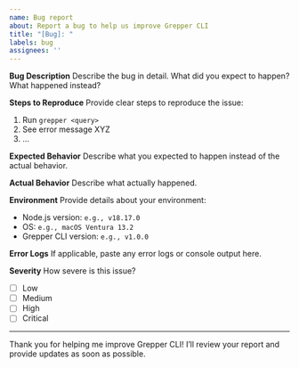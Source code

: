 ```yaml
---
name: Bug report
about: Report a bug to help us improve Grepper CLI
title: "[Bug]: "
labels: bug
assignees: ''
---
```


**Bug Description**
Describe the bug in detail. What did you expect to happen? What happened instead?

**Steps to Reproduce**
Provide clear steps to reproduce the issue:
1. Run `grepper <query>`
2. See error message XYZ
3. ...

**Expected Behavior**
Describe what you expected to happen instead of the actual behavior.

**Actual Behavior**
Describe what actually happened.

**Environment**
Provide details about your environment:
- Node.js version: `e.g., v18.17.0`
- OS: `e.g., macOS Ventura 13.2`
- Grepper CLI version: `e.g., v1.0.0`

**Error Logs**
If applicable, paste any error logs or console output here.

**Severity**
How severe is this issue?
- [ ] Low
- [ ] Medium
- [ ] High
- [ ] Critical

---

Thank you for helping me improve Grepper CLI! I’ll review your report and provide updates as soon as possible.
